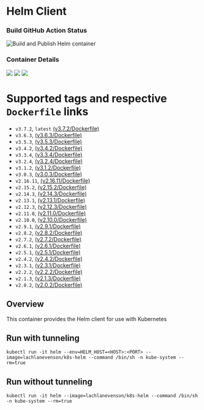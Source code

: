 # Helm Client

### Build GitHub Action Status

![Build and Publish Helm container](https://github.com/lachie83/k8s-helm/workflows/Build%20and%20Publish%20Helm%20container/badge.svg)

### Container Details
[![](https://images.microbadger.com/badges/image/lachlanevenson/k8s-helm.svg)](http://microbadger.com/images/lachlanevenson/k8s-helm "Get your own image badge on microbadger.com")
[![](https://images.microbadger.com/badges/version/lachlanevenson/k8s-helm.svg)](http://microbadger.com/images/lachlanevenson/k8s-helm "Get your own version badge on microbadger.com")
[![](https://images.microbadger.com/badges/commit/lachlanevenson/k8s-helm.svg)](http://microbadger.com/images/lachlanevenson/k8s-helm "Get your own commit badge on microbadger.com")

# Supported tags and respective `Dockerfile` links
* `v3.7.2`,  `latest` [(v3.7.2/Dockerfile)](https://github.com/lachie83/k8s-helm/blob/v3.7.2/Dockerfile)
* `v3.6.3`,      [(v3.6.3/Dockerfile)](https://github.com/lachie83/k8s-helm/blob/v3.6.3/Dockerfile)
* `v3.5.3`,      [(v3.5.3/Dockerfile)](https://github.com/lachie83/k8s-helm/blob/v3.5.3/Dockerfile)
* `v3.4.2`,      [(v3.4.2/Dockerfile)](https://github.com/lachie83/k8s-helm/blob/v3.4.2/Dockerfile)
* `v3.3.4`,      [(v3.3.4/Dockerfile)](https://github.com/lachie83/k8s-helm/blob/v3.3.4/Dockerfile)
* `v3.2.4`,      [(v3.2.4/Dockerfile)](https://github.com/lachie83/k8s-helm/blob/v3.2.4/Dockerfile)
* `v3.1.2`,      [(v3.1.2/Dockerfile)](https://github.com/lachie83/k8s-helm/blob/v3.1.2/Dockerfile)
* `v3.0.3`,      [(v3.0.3/Dockerfile)](https://github.com/lachie83/k8s-helm/blob/v3.0.3/Dockerfile)
* `v2.16.11`,     [(v2.16.11/Dockerfile)](https://github.com/lachie83/k8s-helm/blob/v2.16.11/Dockerfile)
* `v2.15.2`,     [(v2.15.2/Dockerfile)](https://github.com/lachie83/k8s-helm/blob/v2.15.2/Dockerfile)
* `v2.14.3`,     [(v2.14.3/Dockerfile)](https://github.com/lachie83/k8s-helm/blob/v2.14.3/Dockerfile)
* `v2.13.1`,    [(v2.13.1/Dockerfile)](https://github.com/lachie83/k8s-helm/blob/v2.13.1/Dockerfile)
* `v2.12.3`,    [(v2.12.3/Dockerfile)](https://github.com/lachie83/k8s-helm/blob/v2.12.3/Dockerfile)
* `v2.11.0`,    [(v2.11.0/Dockerfile)](https://github.com/lachie83/k8s-helm/blob/v2.11.0/Dockerfile)
* `v2.10.0`,    [(v2.10.0/Dockerfile)](https://github.com/lachie83/k8s-helm/blob/v2.10.0/Dockerfile)
* `v2.9.1`,     [(v2.9.1/Dockerfile)](https://github.com/lachie83/k8s-helm/blob/v2.9.1/Dockerfile)
* `v2.8.2`,     [(v2.8.2/Dockerfile)](https://github.com/lachie83/k8s-helm/blob/v2.8.2/Dockerfile)
* `v2.7.2`,     [(v2.7.2/Dockerfile)](https://github.com/lachie83/k8s-helm/blob/v2.7.2/Dockerfile)
* `v2.6.1`,     [(v2.6.1/Dockerfile)](https://github.com/lachie83/k8s-helm/blob/v2.6.1/Dockerfile)
* `v2.5.1`,     [(v2.5.1/Dockerfile)](https://github.com/lachie83/k8s-helm/blob/v2.5.1/Dockerfile)
* `v2.4.2`,     [(v2.4.2/Dockerfile)](https://github.com/lachie83/k8s-helm/blob/v2.4.2/Dockerfile)
* `v2.3.1`,     [(v2.3.1/Dockerfile)](https://github.com/lachie83/k8s-helm/blob/v2.3.1/Dockerfile)
* `v2.2.2`,     [(v2.2.2/Dockerfile)](https://github.com/lachie83/k8s-helm/blob/v2.2.2/Dockerfile)
* `v2.1.3`,     [(v2.1.3/Dockerfile)](https://github.com/lachie83/k8s-helm/blob/v2.1.3/Dockerfile)
* `v2.0.2`,     [(v2.0.2/Dockerfile)](https://github.com/lachie83/k8s-helm/blob/v2.0.2/Dockerfile)

## Overview
This container provides the Helm client for use with Kubernetes

## Run with tunneling
`kubectl run -it helm --env=HELM_HOST=<HOST>:<PORT> --image=lachlanevenson/k8s-helm --command /bin/sh -n kube-system --rm=true` 

## Run without tunneling
`kubectl run -it helm --image=lachlanevenson/k8s-helm --command /bin/sh -n kube-system --rm=true`


